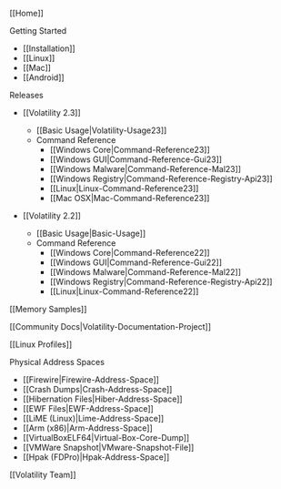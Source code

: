 [[Home]]

Getting Started
* [[Installation]]
* [[Linux]]
* [[Mac]]
* [[Android]]

Releases
* [[Volatility 2.3]]
  * [[Basic Usage|Volatility-Usage23]]
  * Command Reference
    * [[Windows Core|Command-Reference23]]
    * [[Windows GUI|Command-Reference-Gui23]]
    * [[Windows Malware|Command-Reference-Mal23]]
    * [[Windows Registry|Command-Reference-Registry-Api23]]
    * [[Linux|Linux-Command-Reference23]]
    * [[Mac OSX|Mac-Command-Reference23]]

* [[Volatility 2.2]]
  * [[Basic Usage|Basic-Usage]]
  * Command Reference
    * [[Windows Core|Command-Reference22]]
    * [[Windows GUI|Command-Reference-Gui22]]
    * [[Windows Malware|Command-Reference-Mal22]]
    * [[Windows Registry|Command-Reference-Registry-Api22]]
    * [[Linux|Linux-Command-Reference22]]

[[Memory Samples]]

[[Community Docs|Volatility-Documentation-Project]]

[[Linux Profiles]]

Physical Address Spaces
* [[Firewire|Firewire-Address-Space]]
* [[Crash Dumps|Crash-Address-Space]]
* [[Hibernation Files|Hiber-Address-Space]]
* [[EWF Files|EWF-Address-Space]]
* [[LiME (Linux)|Lime-Address-Space]]
* [[Arm (x86)|Arm-Address-Space]]
* [[VirtualBoxELF64|Virtual-Box-Core-Dump]]
* [[VMWare Snapshot|VMware-Snapshot-File]]
* [[Hpak (FDPro)|Hpak-Address-Space]]

[[Volatility Team]]

